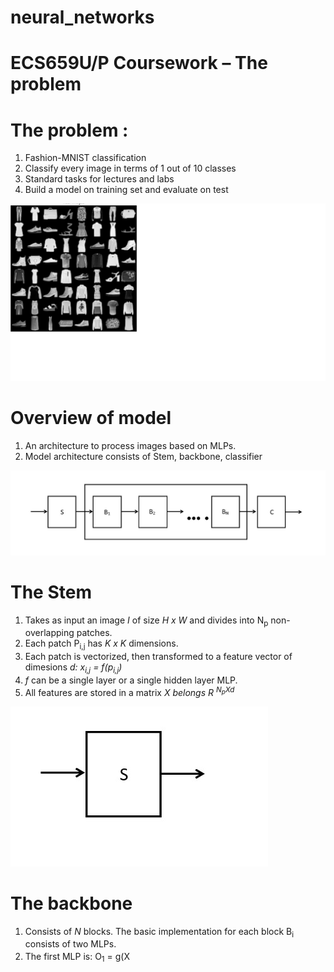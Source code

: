 # neural_networks

# ECS659U/P Coursework – The problem

# The problem :
1) Fashion-MNIST classification 
2) Classify every image in terms of 1 out of 10 classes 
3) Standard tasks for lectures and labs
4) Build a model on training set and evaluate on test 
<img src='images/fashion_mnist.jpg'>

# Overview of model
1) An architecture to process images based on MLPs.
2) Model architecture consists of Stem, backbone, classifier 

<img src ='images/overview.jpg'>

# The Stem
1) Takes as input an image <i>I</i> of size <i>H x W</i> and divides into N<sub>p</sub> non-overlapping patches.
2) Each patch P<sub>i,j</sub> has <i>K x K</i> dimensions.
3) Each patch is vectorized, then transformed to a feature vector of dimesions <i>d: x<sub>i,j</sub> = f(p<sub>i,j</sub>)</i>
4) <i>f</i> can be a single layer or a single hidden layer MLP.
5) All features are stored in a matrix <i> X belongs R <sup>N<sub>p</sub>Xd</sup></i>

<img src ='images/stem.jpg'>
  
# The backbone
1) Consists of <i>N</i> blocks. The basic implementation for each block B<sub>i</sub> consists of two MLPs.
2) The first MLP is: O<sub>1</sub> = g(X <sup>







